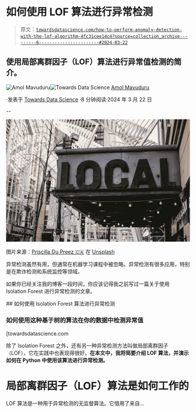 # 如何使用 LOF 算法进行异常检测

> 原文：[`towardsdatascience.com/how-to-perform-anomaly-detection-with-the-lof-algorithm-4fc31cee14c4?source=collection_archive---------6-----------------------#2024-03-22`](https://towardsdatascience.com/how-to-perform-anomaly-detection-with-the-lof-algorithm-4fc31cee14c4?source=collection_archive---------6-----------------------#2024-03-22)

## 使用局部离群因子（LOF）算法进行异常值检测的简介。

[](https://amolmavuduru.medium.com/?source=post_page---byline--4fc31cee14c4--------------------------------)![Amol Mavuduru](https://amolmavuduru.medium.com/?source=post_page---byline--4fc31cee14c4--------------------------------)[](https://towardsdatascience.com/?source=post_page---byline--4fc31cee14c4--------------------------------)![Towards Data Science](https://towardsdatascience.com/?source=post_page---byline--4fc31cee14c4--------------------------------) [Amol Mavuduru](https://amolmavuduru.medium.com/?source=post_page---byline--4fc31cee14c4--------------------------------)

·发表于 [Towards Data Science](https://towardsdatascience.com/?source=post_page---byline--4fc31cee14c4--------------------------------) ·8 分钟阅读·2024 年 3 月 22 日

--

![](img/72b79af34d02f3497a00e69dac9688a7.png)

图片来源：[Priscilla Du Preez 🇨🇦](https://unsplash.com/@priscilladupreez?utm_content=creditCopyText&utm_medium=referral&utm_source=unsplash) 在 [Unsplash](https://unsplash.com/photos/gray-and-brown-local-sign-acNPOikiDRw?utm_content=creditCopyText&utm_medium=referral&utm_source=unsplash)

异常检测虽然有用，但通常在机器学习课程中被忽略。异常检测有很多应用，特别是在欺诈检测和系统监控等领域。

如果你已经关注我的博客一段时间，你应该记得我之前写过一篇关于使用 Isolation Forest 进行异常检测的文章。

[](/how-to-perform-anomaly-detection-with-the-isolation-forest-algorithm-e8c8372520bc?source=post_page-----4fc31cee14c4--------------------------------) ## 如何使用 Isolation Forest 算法进行异常检测

### 如何使用这种基于树的算法在你的数据中检测异常值

[towardsdatascience.com

除了 Isolation Forest 之外，还有另一种异常检测方法叫做局部离群因子（LOF），它在实践中也表现得很好。**在本文中，我将简要介绍 LOF 算法，并演示如何在 Python 中使用该算法进行异常检测。**

# 局部离群因子（LOF）算法是如何工作的

LOF 算法是一种用于异常检测的无监督算法。它借用了来自…

